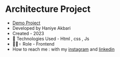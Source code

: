 # Architecture Project


- [Demo Project](https://raw.githack.com/HaniyeAkbari/Architecture/main/index.html)
- Developed by Haniye Akbari
- Created - 2023
- 🤖 Technologies Used - Html , css , Js 
- 🤖🤖♀️ Role - Frontend
- How to reach me : with my 
[instagram](https://https://instagram.com/front.by.h?igshid=ZGUzMzM3NWJiOQ==) and 
[linkedin](https://www.linkedin.com/in/haniye-akbari-12420127b?lipi=urn%3Ali%3Apage%3Ad_flagship3_profile_view_base_contact_details%3BnjO8J3xjTYGEiYk%2BQnAHCw%3D%3D)
 

